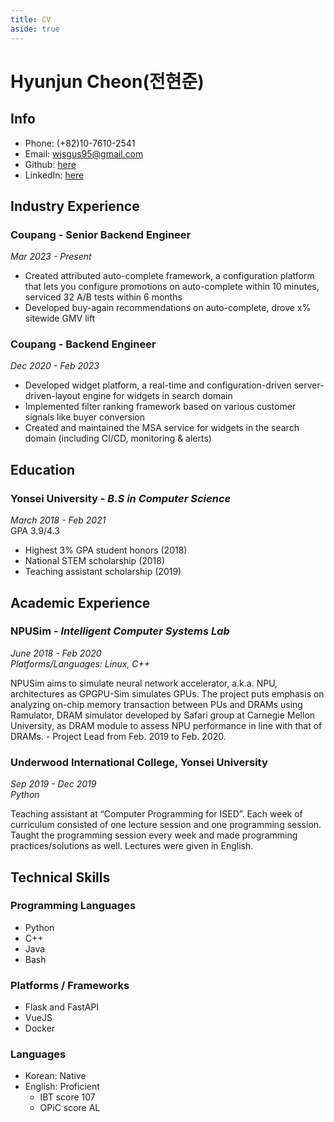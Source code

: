 ```yaml
---
title: CV
aside: true
---
```


# Hyunjun Cheon(전현준)

<TOC :include-level="[2, 2]"/>

## Info

- Phone: (+82)10-7610-2541
- Email: <wjsgus95@gmail.com>
- Github: [here](https://github.com/wjsgus95)
- LinkedIn: [here](https://www.linkedin.com/in/hyunjun-jeon-89182310a/)

## Industry Experience
### Coupang - Senior Backend Engineer
*Mar 2023 - Present*
- Created attributed auto-complete framework, a configuration platform that lets you configure promotions on
auto-complete within 10 minutes, serviced 32 A/B tests within 6 months
- Developed buy-again recommendations on auto-complete, drove x\% sitewide GMV lift

### Coupang - Backend Engineer
*Dec 2020 - Feb 2023*
- Developed widget platform, a real-time and configuration-driven server-driven-layout engine for widgets in search domain
- Implemented filter ranking framework based on various customer signals like buyer conversion
- Created and maintained the MSA service for widgets in the search domain (including CI/CD, monitoring & alerts)

## Education
### Yonsei University - *B.S in Computer Science*
*March 2018 - Feb 2021*  
GPA 3.9/4.3
- Highest 3\% GPA student honors (2018)
- National STEM scholarship (2018)
- Teaching assistant scholarship (2019)


## Academic Experience
### NPUSim - *Intelligent Computer Systems Lab*
*June 2018 - Feb 2020  
Platforms/Languages: Linux, C++*   

NPUSim aims to simulate neural network accelerator, a.k.a. NPU, architectures 
as GPGPU-Sim simulates GPUs. The project puts emphasis on analyzing on-chip memory
 transaction between PUs and DRAMs using  Ramulator, DRAM simulator developed by Safari
 group at Carnegie Mellon University, as DRAM module to assess NPU performance in line 
 with that of DRAMs. - Project Lead from Feb. 2019 to Feb. 2020.  


### Underwood International College, Yonsei University
*Sep 2019 - Dec 2019  
Python*  

Teaching assistant at “Computer Programming for ISED”. Each week of curriculum
 consisted of one lecture session and one programming session. Taught the programming
 session every week and made programming practices/solutions as well.
 Lectures were given in English.

## Technical Skills
### Programming Languages
 - Python
 - C++
 - Java
 - Bash

### Platforms / Frameworks
 - Flask and FastAPI
 - VueJS
 - Docker

### Languages
 - Korean:  Native
 - English: Proficient
   - IBT score 107
   - OPiC score AL
